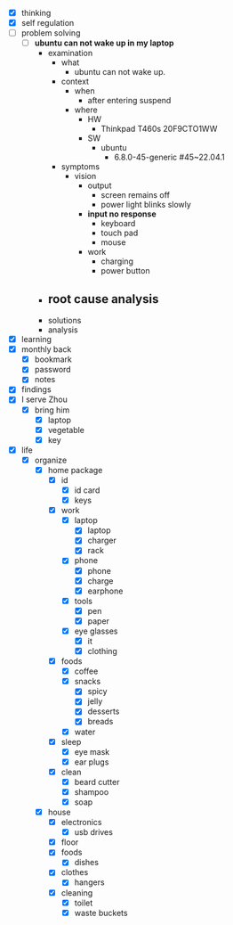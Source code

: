 - [x] thinking
- [x] self regulation
- [ ] problem solving
    - [ ] **ubuntu can not wake up in my laptop**
        - examination
            - what
                - ubuntu can not wake up.
            - context
                - when
                    - after entering suspend
                - where
                    - HW
                        - Thinkpad T460s 20F9CTO1WW
                    - SW
                        - ubuntu
                            - 6.8.0-45-generic #45~22.04.1
            - symptoms
                - vision
                    - output
                        - screen remains off
                        - power light blinks slowly
                    - **input no response**
                        - keyboard
                        - touch pad
                        - mouse
                    - work
                        - charging
                        - power button
        - root cause analysis
            - 
        - solutions
        - analysis
- [x] learning
- [x] monthly back
    - [x] bookmark
    - [x] password
    - [x] notes
- [x] findings
- [x] I serve Zhou
    - [x] bring him 
        - [x] laptop
        - [x] vegetable
        - [x] key
- [x] life
    - [x] organize
        - [x] home package
            - [x] id
                - [x] id card
                - [x] keys
            - [x] work
                - [x] laptop
                    - [x] laptop
                    - [x] charger
                    - [x] rack
                - [x] phone
                    - [x] phone
                    - [x] charge
                    - [x] earphone
                - [x] tools
                    - [x] pen
                    - [x] paper
                - [x] eye glasses
                    - [x] it
                    - [x] clothing
            - [x] foods
                - [x] coffee
                - [x] snacks
                    - [x] spicy
                    - [x] jelly
                    - [x] desserts
                    - [x] breads
                - [x] water
            - [x] sleep
                - [x] eye mask
                - [x] ear plugs
            - [x] clean
                - [x] beard cutter
                - [x] shampoo
                - [x] soap
        - [x] house
            - [x] electronics
                - [x] usb drives
            - [x] floor
            - [x] foods
                - [x] dishes
            - [x] clothes
                - [x] hangers
            - [x] cleaning
                - [x] toilet
                - [x] waste buckets